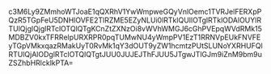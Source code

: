c3M6Ly9ZMmhoWTJoaE1qQXRhV1YwWmpweGQyVnlOemc1TVRJelFERXpPQzR5TGpFeU5DNHlOVFE2TlRZME5EZyNLUi0lRTklQUIlOTglRTklODAlOUYlRTUlQjglQjglRTclOTQlQTgKCnZtZXNzOi8vWVhWMGJ6cGhPVEpqWVdRMk15MDBZV0kxTFRRelpURXRPR0pqTUMwNU4yWmpPV1EzT1RRNVpEUkFNVFEyTGpVMkxqazRMakUyT0RvMk1qY3dOUT9yZW1hcmtzPUtSLUNoYXRHUFQlRTUlQjAlODglRTclOTQlQTgtJUU0JUJEJThFJUU5JTgwJTlGJm9iZnM9bm9uZSZhbHRlcklkPTA=
